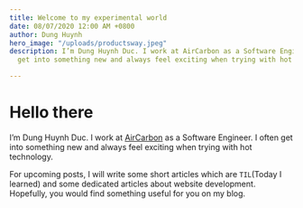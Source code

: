 ```yaml
---
title: Welcome to my experimental world
date: 08/07/2020 12:00 AM +0800
author: Dung Huynh
hero_image: "/uploads/productsway.jpeg"
description: I’m Dung Huynh Duc. I work at AirCarbon as a Software Engineer. I often
  get into something new and always feel exciting when trying with hot technology.

---
```

# Hello there

I’m Dung Huynh Duc. I work at [AirCarbon](https://aircarbon.co/) as a Software Engineer. I often get into something new and always feel exciting when trying with hot technology.

For upcoming posts, I will write some short articles which are `TIL`(Today I learned) and some dedicated articles about website development. Hopefully, you would find something useful for you on my blog.